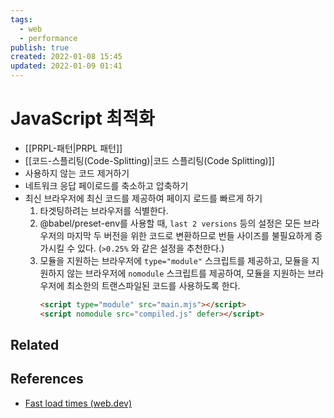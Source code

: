 ```yaml
---
tags:
  - web
  - performance
publish: true
created: 2022-01-08 15:45
updated: 2022-01-09 01:41
---
```


# JavaScript 최적화

- [[PRPL-패턴|PRPL 패턴]]
- [[코드-스플리팅(Code-Splitting)|코드 스플리팅(Code Splitting)]]
- 사용하지 않는 코드 제거하기
- 네트워크 응답 페이로드를 축소하고 압축하기
- 최신 브라우저에 최신 코드를 제공하여 페이지 로드를 빠르게 하기
  1.  타겟팅하려는 브라우저를 식별한다.
  2.  @babel/preset-env를 사용할 때, `last 2 versions` 등의 설정은 모든 브라우저의 마지막 두 버전을 위한 코드로 변환하므로 번들 사이즈를 불필요하게 증가시킬 수 있다. (`>0.25%` 와 같은 설정을 추천한다.)
  3.  모듈을 지원하는 브라우저에 `type="module"` 스크립트를 제공하고, 모듈을 지원하지 않는 브라우저에 `nomodule` 스크립트를 제공하여, 모듈을 지원하는 브라우저에 최소한의 트랜스파일된 코드를 사용하도록 한다.
      ```html
      <script type="module" src="main.mjs"></script>
      <script nomodule src="compiled.js" defer></script>
      ```

## Related

## References

- [Fast load times (web.dev)](https://web.dev/fast/#optimize-your-javascript)

